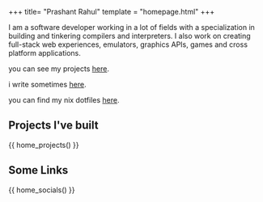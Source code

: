 +++
title= "Prashant Rahul"
template = "homepage.html"
+++

I am a software developer working in a lot of fields with a specialization in building and tinkering compilers and interpreters. I also work on creating full-stack web experiences, emulators, graphics APIs, games and cross platform applications.

you can see my projects [here](/projects).

i write sometimes [here](/posts).

you can find my nix dotfiles <a target="_blank" href="https://github.com/prashantrahul141/dotfiles">here</a>.

## Projects I've built

{{ home_projects() }}

## Some Links

{{ home_socials() }}
